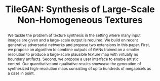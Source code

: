 ---
# this file is written in YAML http://docs.ansible.com/ansible/latest/YAMLSyntax.html
# all lines with a leading sharp are comments and will not be compiled
# longer blocks of text should start with a a leading > to escape all special characters

# URL handle for generated webpage
slug : tilegan

#specifies layout to be used for page generation (do not modify)
layout : publication

#publication title
title : "TileGAN: Synthesis of Large-Scale Non-Homogeneous Textures"

#list all publication authors in correct order
authors :
 "Anna Frühstück": 1
 "Ibraheem Alhashim": 1
 "Peter Wonka": 1
 
authorlinks:
 "Anna Frühstück": 'https://afruehstueck.github.io' 
 "Ibraheem Alhashim": 'https://ialhashim.github.io/' 
 Peter Wonka: 'http://peterwonka.net/' 


affiliations:
 "1": KAUST
 
#insert publication venue (displayed on publication page)
venue:  ACM Transactions on Graphics (Proceedings of SIGGRAPH)
   
#insert short venue (displayed in box in publication list)
shortvenue: SIGGRAPH 2019

#specify publication year
year: 2019

#insert abstract of publication
abstract: We tackle the problem of texture synthesis in the setting where many input images are given and a large-scale output is required. We build on recent generative adversarial networks and propose two extensions in this paper. First, we propose an algorithm to combine outputs of GANs trained on a smaller resolution to produce a large-scale plausible texture map with virtually no boundary artifacts. Second, we propose a user interface to enable artistic control. Our quantitative and qualitative results showcase the generation of synthesized high-resolution maps consisting of up to hundreds of megapixels as a case in point.

#link to hi-res teaser image of publication (please make sure the image is wide, e.g. aspect ratio between 4:2 and 4:1) 
teaser: './assets/publications/tilegan_results.jpg'

#link to smaller thumbnail image of publication (please make sure the aspect ratio is 3:2, suggested size is 150x100px)
thumbnail: './assets/publications/tilegan_paper_noborder.jpg'


#link to paper PDF
papersource: 'https://dl.acm.org/doi/pdf/10.1145/3306346.3322993'

github: 'https://github.com/afruehstueck/tileGAN'

#link to publication video (optional): you can either upload the video to our website (insert local link) or host it on youtube or vimeo (in this case insert the youtube/vimeo link)
video: 'www.youtube.com/watch?v=ye_HZOdW7kg'

#insert citation. please format citation by inserting <br> at line breaks, &nbsp;&nbsp; will insert a tab character to prettify the citation
citation:   >
  @article{Fruehstueck2019TileGAN,<br>
  &nbsp;&nbsp;title = {{TileGAN}: Synthesis of Large-Scale Non-Homogeneous Textures},<br>
  &nbsp;&nbsp;author = {Fr\"{u}hst\"{u}ck, Anna and Alhashim, Ibraheem and Wonka, Peter},<br>
  &nbsp;&nbsp;journal = {ACM Transactions on Graphics (Proc. SIGGRAPH) },<br>
  &nbsp;&nbsp;issue_date = {July 2019},<br>
  &nbsp;&nbsp;volume = {38},<br>
  &nbsp;&nbsp;number = {4},<br>
  &nbsp;&nbsp;year = {2019}<br>
  }
  
#links: 
#- title: Code
#  type:  code
#  url:   'https://github.com/afruehstueck/tileGAN'

#don't forget the leading and trailing --- in a YAML file
---